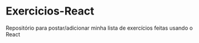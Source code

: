# Exercicios-React
Repositório para postar/adicionar minha lista de exercícios feitas usando o React
